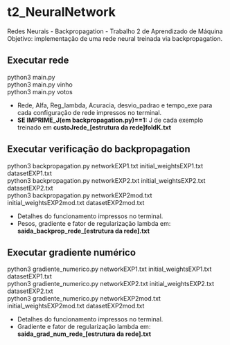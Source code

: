 # t2_NeuralNetwork
Redes Neurais - Backpropagation - Trabalho 2 de Aprendizado de Máquina\
Objetivo: implementação de uma rede neural treinada via backpropagation.

## Executar rede
python3 main.py\
python3 main.py vinho \
python3 main.py votos
- Rede, Alfa, Reg_lambda, Acuracia, desvio_padrao e tempo_exe para cada configuração de rede impressos no terminal.
- **SE IMPRIME_J(em backpropagation.py)==1:** J de cada exemplo treinado em **custoJrede_[estrutura da rede]foldK.txt**

## Executar verificação do backpropagation
python3 backpropagation.py networkEXP1.txt initial_weightsEXP1.txt datasetEXP1.txt\
python3 backpropagation.py networkEXP2.txt initial_weightsEXP2.txt datasetEXP2.txt\
python3 backpropagation.py networkEXP2mod.txt initial_weightsEXP2mod.txt datasetEXP2mod.txt
- Detalhes do funcionamento impressos no terminal.
- Pesos, gradiente e fator de regularização lambda em: **saida_backprop_rede_[estrutura da rede].txt** 

## Executar gradiente numérico
python3 gradiente_numerico.py networkEXP1.txt initial_weightsEXP1.txt datasetEXP1.txt\
python3 gradiente_numerico.py networkEXP2.txt initial_weightsEXP2.txt datasetEXP2.txt\
python3 gradiente_numerico.py networkEXP2mod.txt initial_weightsEXP2mod.txt datasetEXP2mod.txt
- Detalhes do funcionamento impressos no terminal.
- Gradiente e fator de regularização lambda em: **saida_grad_num_rede_[estrutura da rede].txt**
